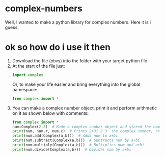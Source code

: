 # complex-numbers
Well, I wanted to make a python library for complex numbers.
Here it is i guess.

# ok so how do i use it then
1. Download the file (obvs) into the folder with your target python file
2. At the start of the file just:
   ```python
   import complex
   ```
   Or, to make your life easier and bring everything into the global namespace:
   ```python
   from complex import *
   ```
3. You can make a complex number object, print it and perform arithmetic on it as shown below with comments:
   ```python
   from complex import *
   num=Complex(2,3)  # Made a complex number object and stored the complex number 2+3i into num
   print(num, num.r, num.c)  # Prints 2+3i 2 3- the complex number, real component and coefficient of i
   print(num.add(Complex(a,b)))  # Adds num to a+bi
   print(num.subtract(Complex(a,b)))  # Subtracts num by a+bi
   print(num.multiply(Complex(a,b)))  # Multiplies num and a+bi
   print(num.divide(Complex(a,b)))  # Divides num by a+bi
   ```
